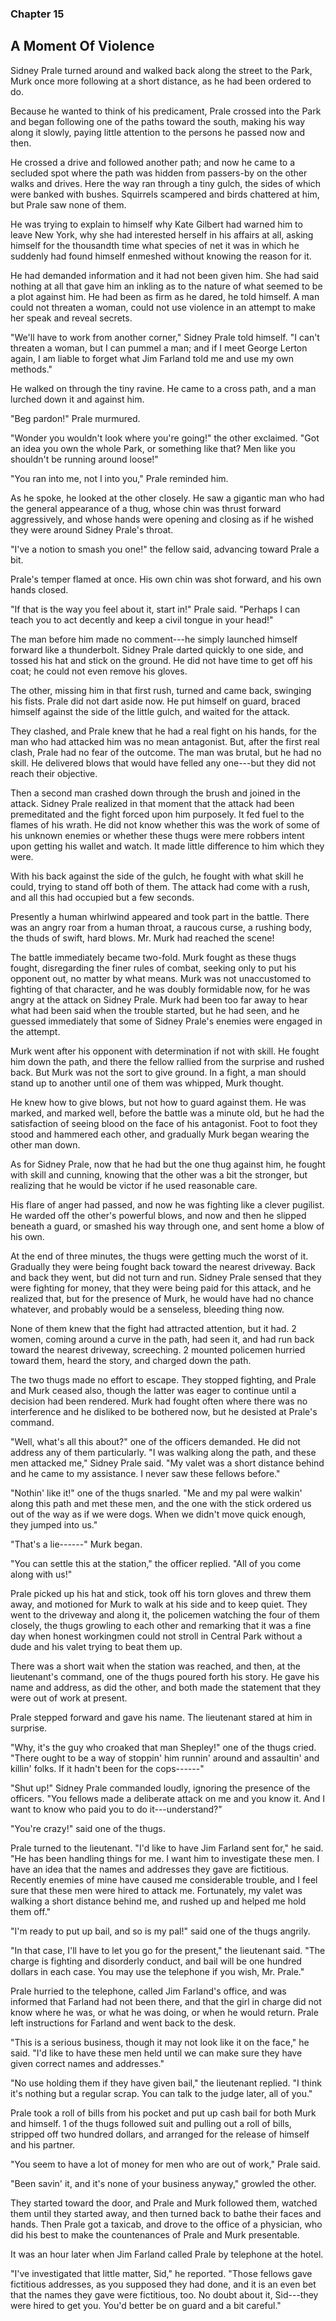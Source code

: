 ### Chapter 15

## A Moment Of Violence

Sidney Prale turned around and walked back along the street to the Park, Murk once more following at a short distance, as he had been ordered to do.

Because he wanted to think of his predicament, Prale crossed into the Park and began following one of the paths toward the south, making his way along it slowly, paying little attention to the persons he passed now and then.

He crossed a drive and followed another path; and now he came to a secluded spot where the path was hidden from passers-by on the other walks and drives. Here the way ran through a tiny gulch, the sides of which were banked with bushes. Squirrels scampered and birds chattered at him, but Prale saw none of them.

He was trying to explain to himself why Kate Gilbert had warned him to leave New York, why she had interested herself in his affairs at all, asking himself for the thousandth time what species of net it was in which he suddenly had found himself enmeshed without knowing the reason for it.

He had demanded information and it had not been given him. She had said nothing at all that gave him an inkling as to the nature of what seemed to be a plot against him. He had been as firm as he dared, he told himself. A man could not threaten a woman, could not use violence in an attempt to make her speak and reveal secrets.

"We'll have to work from another corner," Sidney Prale told himself. "I can't threaten a woman, but I can pummel a man; and if I meet George Lerton again, I am liable to forget what Jim Farland told me and use my own methods."

He walked on through the tiny ravine. He came to a cross path, and a man lurched down it and against him.

"Beg pardon!" Prale murmured.

"Wonder you wouldn't look where you're going!" the other exclaimed. "Got an idea you own the whole Park, or something like that? Men like you shouldn't be running around loose!"

"You ran into me, not I into you," Prale reminded him.

As he spoke, he looked at the other closely. He saw a gigantic man who had the general appearance of a thug, whose chin was thrust forward aggressively, and whose hands were opening and closing as if he wished they were around Sidney Prale's throat.

"I've a notion to smash you one!" the fellow said, advancing toward Prale a bit.

Prale's temper flamed at once. His own chin was shot forward, and his own hands closed.

"If that is the way you feel about it, start in!" Prale said. "Perhaps I can teach you to act decently and keep a civil tongue in your head!"

The man before him made no comment---he simply launched himself forward like a thunderbolt. Sidney Prale darted quickly to one side, and tossed his hat and stick on the ground. He did not have time to get off his coat; he could not even remove his gloves.

The other, missing him in that first rush, turned and came back, swinging his fists. Prale did not dart aside now. He put himself on guard, braced himself against the side of the little gulch, and waited for the attack.

They clashed, and Prale knew that he had a real fight on his hands, for the man who had attacked him was no mean antagonist. But, after the first real clash, Prale had no fear of the outcome. The man was brutal, but he had no skill. He delivered blows that would have felled any one---but they did not reach their objective.

Then a second man crashed down through the brush and joined in the attack. Sidney Prale realized in that moment that the attack had been premeditated and the fight forced upon him purposely. It fed fuel to the flames of his wrath. He did not know whether this was the work of some of his unknown enemies or whether these thugs were mere robbers intent upon getting his wallet and watch. It made little difference to him which they were.

With his back against the side of the gulch, he fought with what skill he could, trying to stand off both of them. The attack had come with a rush, and all this had occupied but a few seconds.

Presently a human whirlwind appeared and took part in the battle. There was an angry roar from a human throat, a raucous curse, a rushing body, the thuds of swift, hard blows. Mr. Murk had reached the scene!

The battle immediately became two-fold. Murk fought as these thugs fought, disregarding the finer rules of combat, seeking only to put his opponent out, no matter by what means. Murk was not unaccustomed to fighting of that character, and he was doubly formidable now, for he was angry at the attack on Sidney Prale. Murk had been too far away to hear what had been said when the trouble started, but he had seen, and he guessed immediately that some of Sidney Prale's enemies were engaged in the attempt.

Murk went after his opponent with determination if not with skill. He fought him down the path, and there the fellow rallied from the surprise and rushed back. But Murk was not the sort to give ground. In a fight, a man should stand up to another until one of them was whipped, Murk thought.

He knew how to give blows, but not how to guard against them. He was marked, and marked well, before the battle was a minute old, but he had the satisfaction of seeing blood on the face of his antagonist. Foot to foot they stood and hammered each other, and gradually Murk began wearing the other man down.

As for Sidney Prale, now that he had but the one thug against him, he fought with skill and cunning, knowing that the other was a bit the stronger, but realizing that he would be victor if he used reasonable care.

His flare of anger had passed, and now he was fighting like a clever pugilist. He warded off the other's powerful blows, and now and then he slipped beneath a guard, or smashed his way through one, and sent home a blow of his own.

At the end of three minutes, the thugs were getting much the worst of it. Gradually they were being fought back toward the nearest driveway. Back and back they went, but did not turn and run. Sidney Prale sensed that they were fighting for money, that they were being paid for this attack, and he realized that, but for the presence of Murk, he would have had no chance whatever, and probably would be a senseless, bleeding thing now.

None of them knew that the fight had attracted attention, but it had. 2 women, coming around a curve in the path, had seen it, and had run back toward the nearest driveway, screeching. 2 mounted policemen hurried toward them, heard the story, and charged down the path.

The two thugs made no effort to escape. They stopped fighting, and Prale and Murk ceased also, though the latter was eager to continue until a decision had been rendered. Murk had fought often where there was no interference and he disliked to be bothered now, but he desisted at Prale's command.

"Well, what's all this about?" one of the officers demanded. He did not address any of them particularly. "I was walking along the path, and these men attacked me," Sidney Prale said. "My valet was a short distance behind and he came to my assistance. I never saw these fellows before."

"Nothin' like it!" one of the thugs snarled. "Me and my pal were walkin' along this path and met these men, and the one with the stick ordered us out of the way as if we were dogs. When we didn't move quick enough, they jumped into us."

"That's a lie------" Murk began.

"You can settle this at the station," the officer replied. "All of you come along with us!"

Prale picked up his hat and stick, took off his torn gloves and threw them away, and motioned for Murk to walk at his side and to keep quiet. They went to the driveway and along it, the policemen watching the four of them closely, the thugs growling to each other and remarking that it was a fine day when honest workingmen could not stroll in Central Park without a dude and his valet trying to beat them up.

There was a short wait when the station was reached, and then, at the lieutenant's command, one of the thugs poured forth his story. He gave his name and address, as did the other, and both made the statement that they were out of work at present.

Prale stepped forward and gave his name. The lieutenant stared at him in surprise.

"Why, it's the guy who croaked that man Shepley!" one of the thugs cried. "There ought to be a way of stoppin' him runnin' around and assaultin' and killin' folks. If it hadn't been for the cops------"

"Shut up!" Sidney Prale commanded loudly, ignoring the presence of the officers. "You fellows made a deliberate attack on me and you know it. And I want to know who paid you to do it---understand?"

"You're crazy!" said one of the thugs.

Prale turned to the lieutenant. "I'd like to have Jim Farland sent for," he said. "He has been handling things for me. I want him to investigate these men. I have an idea that the names and addresses they gave are fictitious. Recently enemies of mine have caused me considerable trouble, and I feel sure that these men were hired to attack me. Fortunately, my valet was walking a short distance behind me, and rushed up and helped me hold them off."

"I'm ready to put up bail, and so is my pal!" said one of the thugs angrily.

"In that case, I'll have to let you go for the present," the lieutenant said. "The charge is fighting and disorderly conduct, and bail will be one hundred dollars in each case. You may use the telephone if you wish, Mr. Prale."

Prale hurried to the telephone, called Jim Farland's office, and was informed that Farland had not been there, and that the girl in charge did not know where he was, or what he was doing, or when he would return. Prale left instructions for Farland and went back to the desk.

"This is a serious business, though it may not look like it on the face," he said. "I'd like to have these men held until we can make sure they have given correct names and addresses."

"No use holding them if they have given bail," the lieutenant replied. "I think it's nothing but a regular scrap. You can talk to the judge later, all of you."

Prale took a roll of bills from his pocket and put up cash bail for both Murk and himself. 1 of the thugs followed suit and pulling out a roll of bills, stripped off two hundred dollars, and arranged for the release of himself and his partner.

"You seem to have a lot of money for men who are out of work," Prale said.

"Been savin' it, and it's none of your business anyway," growled the other.

They started toward the door, and Prale and Murk followed them, watched them until they started away, and then turned back to bathe their faces and hands. Then Prale got a taxicab, and drove to the office of a physician, who did his best to make the countenances of Prale and Murk presentable.

It was an hour later when Jim Farland called Prale by telephone at the hotel.

"I've investigated that little matter, Sid," he reported. "Those fellows gave fictitious addresses, as you supposed they had done, and it is an even bet that the names they gave were fictitious, too. No doubt about it, Sid---they were hired to get you. You'd better be on guard and a bit careful."

